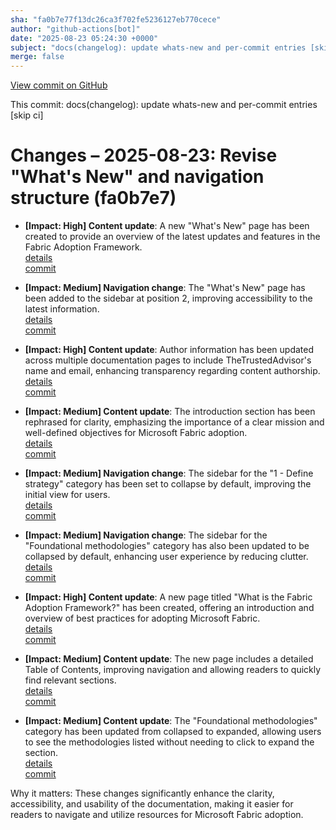 ```yaml
---
sha: "fa0b7e77f13dc26ca3f702fe5236127eb770cece"
author: "github-actions[bot]"
date: "2025-08-23 05:24:30 +0000"
subject: "docs(changelog): update whats-new and per-commit entries [skip ci]"
merge: false
---
```


[View commit on GitHub](https://github.com/TheTrustedAdvisor/FabricAdoptionFramework/commit/fa0b7e77f13dc26ca3f702fe5236127eb770cece)

This commit: docs(changelog): update whats-new and per-commit entries [skip ci]

# Changes – 2025-08-23: Revise "What's New" and navigation structure (fa0b7e7)

- **[Impact: High] Content update**: A new "What's New" page has been created to provide an overview of the latest updates and features in the Fabric Adoption Framework.  
   [details](/docs/about/changes/2025-08-20-40b1721aa514792ca9608a856aafa0dc3c5730a5)  
   [commit](https://github.com/TheTrustedAdvisor/FabricAdoptionFramework/commit/40b1721aa514792ca9608a856aafa0dc3c5730a5)  

- **[Impact: Medium] Navigation change**: The "What's New" page has been added to the sidebar at position 2, improving accessibility to the latest information.  
   [details](/docs/about/changes/2025-08-20-40b1721aa514792ca9608a856aafa0dc3c5730a5)  
   [commit](https://github.com/TheTrustedAdvisor/FabricAdoptionFramework/commit/40b1721aa514792ca9608a856aafa0dc3c5730a5)  

- **[Impact: High] Content update**: Author information has been updated across multiple documentation pages to include TheTrustedAdvisor's name and email, enhancing transparency regarding content authorship.  
   [details](/docs/about/changes/2025-08-20-40b1721aa514792ca9608a856aafa0dc3c5730a5)  
   [commit](https://github.com/TheTrustedAdvisor/FabricAdoptionFramework/commit/40b1721aa514792ca9608a856aafa0dc3c5730a5)  

- **[Impact: Medium] Content update**: The introduction section has been rephrased for clarity, emphasizing the importance of a clear mission and well-defined objectives for Microsoft Fabric adoption.  
   [details](/docs/about/changes/2025-08-20-40b1721aa514792ca9608a856aafa0dc3c5730a5)  
   [commit](https://github.com/TheTrustedAdvisor/FabricAdoptionFramework/commit/40b1721aa514792ca9608a856aafa0dc3c5730a5)  

- **[Impact: Medium] Navigation change**: The sidebar for the "1 - Define strategy" category has been set to collapse by default, improving the initial view for users.  
   [details](/docs/about/changes/2025-08-20-40b1721aa514792ca9608a856aafa0dc3c5730a5)  
   [commit](https://github.com/TheTrustedAdvisor/FabricAdoptionFramework/commit/40b1721aa514792ca9608a856aafa0dc3c5730a5)  

- **[Impact: Medium] Navigation change**: The sidebar for the "Foundational methodologies" category has also been updated to be collapsed by default, enhancing user experience by reducing clutter.  
   [details](/docs/about/changes/2025-08-20-40b1721aa514792ca9608a856aafa0dc3c5730a5)  
   [commit](https://github.com/TheTrustedAdvisor/FabricAdoptionFramework/commit/40b1721aa514792ca9608a856aafa0dc3c5730a5)  

- **[Impact: High] Content update**: A new page titled "What is the Fabric Adoption Framework?" has been created, offering an introduction and overview of best practices for adopting Microsoft Fabric.  
   [details](/docs/about/changes/2025-08-20-40b1721aa514792ca9608a856aafa0dc3c5730a5)  
   [commit](https://github.com/TheTrustedAdvisor/FabricAdoptionFramework/commit/40b1721aa514792ca9608a856aafa0dc3c5730a5)  

- **[Impact: Medium] Content update**: The new page includes a detailed Table of Contents, improving navigation and allowing readers to quickly find relevant sections.  
   [details](/docs/about/changes/2025-08-20-40b1721aa514792ca9608a856aafa0dc3c5730a5)  
   [commit](https://github.com/TheTrustedAdvisor/FabricAdoptionFramework/commit/40b1721aa514792ca9608a856aafa0dc3c5730a5)  

- **[Impact: Medium] Content update**: The "Foundational methodologies" category has been updated from collapsed to expanded, allowing users to see the methodologies listed without needing to click to expand the section.  
   [details](/docs/about/changes/2025-08-20-40b1721aa514792ca9608a856aafa0dc3c5730a5)  
   [commit](https://github.com/TheTrustedAdvisor/FabricAdoptionFramework/commit/40b1721aa514792ca9608a856aafa0dc3c5730a5)  

Why it matters: These changes significantly enhance the clarity, accessibility, and usability of the documentation, making it easier for readers to navigate and utilize resources for Microsoft Fabric adoption.
